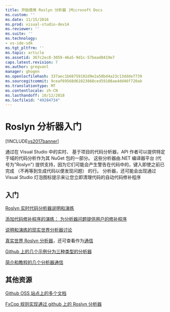 ```yaml
---
title: 开始使用 Roslyn 分析器 |Microsoft Docs
ms.custom: ''
ms.date: 11/15/2016
ms.prod: visual-studio-dev14
ms.reviewer: ''
ms.suite: ''
ms.technology:
- vs-ide-sdk
ms.tgt_pltfrm: ''
ms.topic: article
ms.assetid: 367c2ec8-3059-46a5-9d1c-57bead0419e7
caps.latest.revision: 7
ms.author: gregvanl
manager: ghogen
ms.openlocfilehash: 337aec1b68759102d9e2a50bd4a23c13ddde7739
ms.sourcegitcommit: 9ceaf69568d61023868ced59108ae4dd46f720ab
ms.translationtype: MT
ms.contentlocale: zh-CN
ms.lasthandoff: 10/12/2018
ms.locfileid: "49284734"
---
```

# <a name="getting-started-with-roslyn-analyzers"></a>Roslyn 分析器入门
[!INCLUDE[vs2017banner](../includes/vs2017banner.md)]

通过在 Visual Studio 中的实时、 基于项目的代码分析器，API 作者可以提供特定于域的代码分析作为其 NuGet 包的一部分。  这些分析器由.NET 编译器平台 (代号为"Roslyn") 提供支持，因为它们可能会产生警告在代码中的，键入即使之前已完成 （不再等到生成代码以便发现问题） 的行。  分析器，还可能会出现通过 Visual Studio 灯泡图标提示来让您立即清理代码的自动代码修补程序  
  
## <a name="getting-started"></a>入门  
 [Roslyn 实时代码分析器说明和演练](https://msdn.microsoft.com/magazine/dn879356.aspx)  
  
 [添加代码修补程序的演练： 为分析器问题提供用户的修补程序](https://msdn.microsoft.com/magazine/dn904670.aspx)  
  
 [说明和演练的现实世界分析器讨论](http://channel9.msdn.com/events/Build/2015/3-725)  
  
 [真实世界 Roslyn 分析器](../extensibility/roslyn-analyzers-and-code-aware-library-for-immutablearrays.md)，还可查看作为[通信](http://channel9.msdn.com/events/Build/2015/3-725)  
  
 [Github 上的几个示例分为三种类型的分析器](https://github.com/dotnet/roslyn/blob/master/docs/analyzers/Analyzer%20Samples.md)  
  
 [简介和教程的几个分析器通信](http://channel9.msdn.com/Events/dotnetConf/2015/NET-Compiler-Platform-Roslyn-Analyzers-and-the-Rise-of-Code-Aware-Libraries)  
  
## <a name="other-resources"></a>其他资源  
 [Github OSS 站点上的多个文档](https://github.com/dotnet/roslyn/tree/master/docs/analyzers)  
  
 [FxCop 规则实现通过 github 上的 Roslyn 分析器](https://github.com/dotnet/roslyn/tree/master/src/Diagnostics/FxCop)

